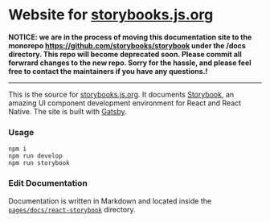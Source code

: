 # Website for [storybooks.js.org](https://storybooks.js.org)

**NOTICE: we are in the process of moving this documentation site to the monorepo https://github.com/storybooks/storybook under the /docs directory. This repo will become deprecated soon. Please commit all forwrard changes to the new repo. Sorry for the hassle, and please feel free to contact the maintainers if you have any questions.!**

-------

This is the source for [storybooks.js.org](https://storybooks.js.org). It documents [Storybook](https://github.com/storybooks/storybook), an amazing UI component development environment for React and React Native. The site is built with [Gatsby](https://github.com/gatsbyjs/gatsby).

### Usage

    npm i
    npm run develop
    npm run storybook

### Edit Documentation

Documentation is written in Markdown and located inside the [`pages/docs/react-storybook`](pages/docs/react-storybook) directory.

